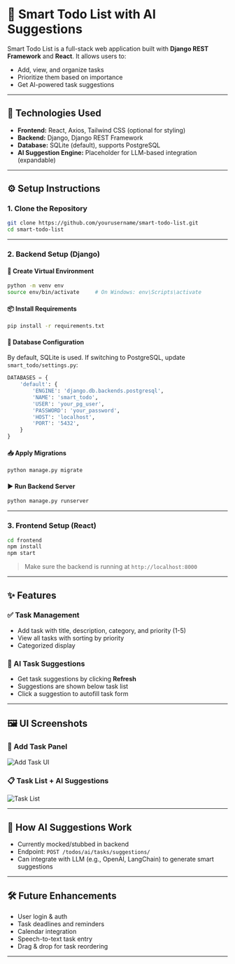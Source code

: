 
# 🧠 Smart Todo List with AI Suggestions

Smart Todo List is a full-stack web application built with **Django REST Framework** and **React**. It allows users to:
- Add, view, and organize tasks
- Prioritize them based on importance
- Get AI-powered task suggestions

---

## 🔧 Technologies Used

- **Frontend:** React, Axios, Tailwind CSS (optional for styling)
- **Backend:** Django, Django REST Framework
- **Database:** SQLite (default), supports PostgreSQL
- **AI Suggestion Engine:** Placeholder for LLM-based integration (expandable)

---

## ⚙️ Setup Instructions

### 1. Clone the Repository

```bash
git clone https://github.com/yourusername/smart-todo-list.git
cd smart-todo-list
```

---

### 2. Backend Setup (Django)

#### 🧱 Create Virtual Environment

```bash
python -m venv env
source env/bin/activate     # On Windows: env\Scripts\activate
```

#### 📦 Install Requirements

```bash
pip install -r requirements.txt
```

#### 🔧 Database Configuration

By default, SQLite is used. If switching to PostgreSQL, update `smart_todo/settings.py`:

```python
DATABASES = {
    'default': {
        'ENGINE': 'django.db.backends.postgresql',
        'NAME': 'smart_todo',
        'USER': 'your_pg_user',
        'PASSWORD': 'your_password',
        'HOST': 'localhost',
        'PORT': '5432',
    }
}
```

#### 📥 Apply Migrations

```bash
python manage.py migrate
```

#### ▶️ Run Backend Server

```bash
python manage.py runserver
```

---

### 3. Frontend Setup (React)

```bash
cd frontend
npm install
npm start
```

> Make sure the backend is running at `http://localhost:8000`

---

## ✨ Features

### ✅ Task Management
- Add task with title, description, category, and priority (1-5)
- View all tasks with sorting by priority
- Categorized display

### 🤖 AI Task Suggestions
- Get task suggestions by clicking **Refresh**
- Suggestions are shown below task list
- Click a suggestion to autofill task form

---

## 🖼️ UI Screenshots

### 🔽 Add Task Panel

![Add Task UI](SmartToDoList_Project\Scrrenshot_UI\Task-UI.png)

### 📋 Task List + AI Suggestions

![Task List](SmartToDoList_Project\Scrrenshot_UI\AI-Generate.png)

---

## 🧠 How AI Suggestions Work

- Currently mocked/stubbed in backend
- Endpoint: `POST /todos/ai/tasks/suggestions/`
- Can integrate with LLM (e.g., OpenAI, LangChain) to generate smart suggestions

---

## 🛠️ Future Enhancements

- User login & auth
- Task deadlines and reminders
- Calendar integration
- Speech-to-text task entry
- Drag & drop for task reordering

---

